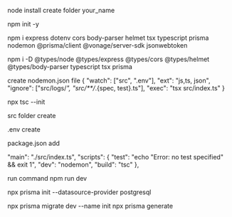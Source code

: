 node install
create folder your_name

npm init -y

npm i express dotenv cors body-parser helmet tsx typescript prisma nodemon @prisma/client @vonage/server-sdk jsonwebtoken

npm i -D @types/node @types/express @types/cors @types/helmet @types/body-parser typescript tsx prisma

create nodemon.json file
{
"watch": ["src", ".env"],
"ext": "js,ts, json",
"ignore": ["src/logs/*", "src/**/*.{spec, test}.ts"],
"exec": "tsx src/index.ts"
}

npx tsc --init

src folder create

.env create

package.json add

"main": "./src/index.ts",
"scripts": {
"test": "echo \"Error: no test specified\" && exit 1",
"dev": "nodemon",
"build": "tsc"
},

run command
npm run dev

npx prisma init --datasource-provider postgresql

npx prisma migrate dev --name init
npx prisma generate
